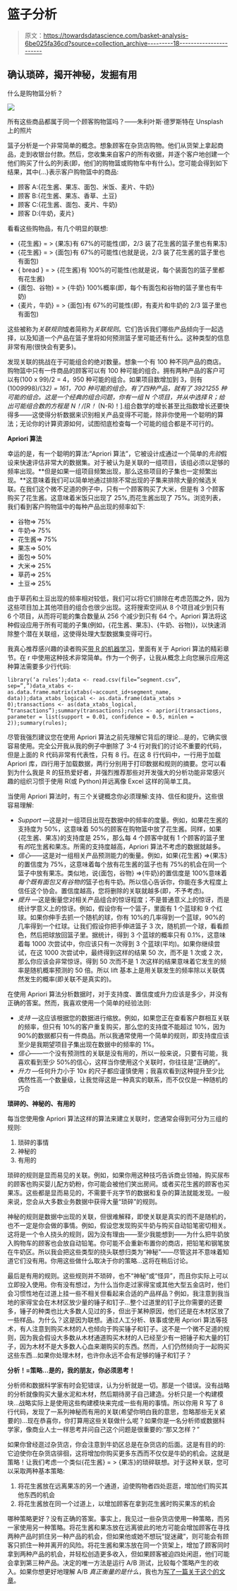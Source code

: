 # 篮子分析

> 原文：<https://towardsdatascience.com/basket-analysis-6be025fa36cd?source=collection_archive---------18----------------------->

## 确认琐碎，揭开神秘，发掘有用

什么是购物篮分析？

![](img/fa85f75dcbbf8cbad0a55e056d50efd0.png)

所有这些商品都属于同一个顾客购物篮吗？——朱利叶斯·德罗斯特在 Unsplash 上的照片

篮子分析是一个非常简单的概念。想象顾客在杂货店购物。他们从货架上拿起商品，走到收银台付款。然后，您收集来自客户的所有收据，并逐个客户地创建一个他们购买了什么的列表(即，他们的购物篮或购物车中有什么)。您可能会得到如下结果，其中{…}表示客户购物篮中的商品:

*   顾客 A:{花生酱、果冻、面包、米饭、麦片、牛奶}
*   顾客 B:{花生酱、果冻、香草、土豆}
*   顾客 C:{花生酱、面包、麦片、牛奶}
*   顾客 D:{牛奶，麦片}

看看这些购物品，有几个明显的联想:

*   {花生酱} = > {果冻}有 67%的可能性(即，2/3 装了花生酱的篮子里也有果冻)
*   {花生酱} = > {面包}有 67%的可能性(也就是说，2/3 装了花生酱的篮子里也有面包)
*   { bread } = > {花生酱}有 100%的可能性(也就是说，每个装面包的篮子里都有花生酱)
*   {面包、谷物} = > {牛奶} 100%概率(即，每个有面包和谷物的篮子里也有牛奶)
*   {麦片，牛奶} = > {面包}有 67%的可能性(即，有麦片和牛奶的 2/3 篮子里也有面包)

这些被称为*关联规则*或者简称为*关联规则*。它们告诉我们哪些产品倾向于一起选择，以及知道一个产品在篮子里将如何预测篮子里可能还有什么。这种类型的信息非常有用(很快会有更多)。

发现关联的挑战在于可能组合的绝对数量。想象一个有 100 种不同产品的商店。购物篮中只有一件商品的顾客可以有 100 种可能的组合。拥有两种产品的客户可以有(100 x 99)/2 = 4，950 种可能的组合。如果项目数增加到 3，则有(100*99*98)/(3*2) = 161，700 种可能的组合。有了四种产品，就有了 3921255 种可能的组合。这是一个经典的组合问题，你有一组 N 个项目，并从中选择 R；给出可能组合数的方程是 N！/[R！* (N-R)！].组合数学的增长甚至比指数增长还要快得多——这使得分析数据来识别相关产品变得不可能，除非你使用一个聪明的算法；无论你的计算资源如何，试图彻底检查每一个可能的组合都是不可行的。

**Apriori 算法**

幸运的是，有一个聪明的算法:“Apriori 算法”，它被设计成通过一个简单的*先验*假设来快速评估非常大的数据集。对于被认为是关联的一组项目，该组必须以足够的频率出现。**但是如果一组项目频繁出现，那么这些项目的子集也一定频繁出现。**这意味着我们可以简单地通过排除不常出现的子集来排除大量的候选关联。在我们这个微不足道的例子中，只有一个顾客购买了大米，但是有 3 个顾客购买了花生酱。这意味着米饭只出现了 25%,而花生酱出现了 75%。浏览列表，我们看到客户购物篮中的每种产品出现的频率如下:

*   谷物=> 75%
*   牛奶=> 75%
*   花生酱=> 75%
*   果冻=> 50%
*   面包=> 50%
*   大米=> 25%
*   草药=> 25%
*   土豆=> 25%

由于草药和土豆出现的频率相对较低，我们可以将它们排除在考虑范围之外，因为这些项目加上其他项目的组合也很少出现。这将搜索空间从 8 个项目减少到只有 6 个项目，从而将可能的集合数量从 256 个减少到只有 64 个。Apriori 算法将这种假设应用于所有可能的子集(例如，{花生酱、果冻}、{牛奶、谷物})，以快速消除整个潜在关联组，这使得处理大型数据集变得可行。

我真心推荐感兴趣的读者购买[带 R 的机器学习](http://www.amazon.com/Machine-Learning-R-Brett-Lantz/dp/1782162143)，里面有关于 Apriori 算法的精彩章节。在 r 中使用这种技术非常简单。作为一个例子，让我从概念上向您展示应用这种算法需要多少行代码:

```
library(‘a rules’);data <- read.csv(file=”segment.csv”, sep=”,”)data_xtabs <- as.data.frame.matrix(xtabs(~account_id+segment_name, data));data_xtabs_logical <- as.data.frame(data_xtabs > 0);transactions <- as(data_xtabs_logical, “transactions”);summary(transactions);rules <- apriori(transactions, parameter = list(support = 0.01, confidence = 0.5, minlen = 2));summary(rules);
```

尽管我强烈建议您在使用 Apriori 算法之前先理解它背后的理论…是的，它确实很容易使用。完全公开我从我的例子中删除了 3-4 行对我们的讨论不重要的代码，但是上面的 R 代码非常有代表性，只有 8 行。在这 8 行代码中，一行用于加载 Apriori 库，四行用于加载数据，两行分别用于打印数据和规则的摘要。您可以看到为什么我是 R 的狂热爱好者，并强烈推荐那些对开发强大的分析功能非常感兴趣的组织习惯于使用 R(或 Python)并远离像 Excel 这样的简单工具。

当使用 Apriori 算法时，有三个关键概念你必须理解:支持、信任和提升。这些很容易理解:

*   *Support* —这是对一组项目出现在数据中的频率的度量。例如，如果花生酱的支持度为 50%，这意味着 50%的顾客在购物篮中放了花生酱。同样，如果{花生酱、果冻}的支持度是 25%，那么每 4 个顾客中就有 1 个顾客的篮子里有*的*花生酱和果冻。所需的支持度越高，Apriori 算法不考虑的数据就越多。
*   *信心*——这是对一组相关产品预测能力的衡量。例如，如果{花生酱} =>{果冻}的置信度为 75%，这意味着每个放有花生酱的篮子也有 75%的机会在同一个篮子中放有果冻。类似地，说{面包，谷物} =>{牛奶}的置信度是 100%意味着*每个既有面包又有谷物的*篮子也有牛奶。所以信心告诉你，你能在多大程度上信任这个协会。置信度越高，您将删除的关联就越多(即，不予考虑)。
*   *提升* —这是衡量您对相关产品组合的惊讶程度；不是普通意义上的惊讶，而是统计学意义上的惊讶。例如，假设你有一个篮子，里面有 1 个蓝球和 9 个红球。如果你伸手去抓一个随机的球，你有 10%的几率得到一个蓝球，90%的几率得到一个红球。让我们假设你把手伸进篮子 3 次，随机抓一个球，看看颜色，然后把球放回篮子里。据统计，得到 3 个蓝球的概率只有 0.1%，这意味着每 1000 次尝试中，你应该只有一次得到 3 个蓝球(平均)。如果你继续尝试，在这 1000 次尝试中，最终得到这样的结果 50 次，而不是 1 次或 2 次，那么你应该会非常惊讶。得到 50 次而不是 1 次这样的结果意味着它发生的频率是随机概率预测的 50 倍。所以 lift 基本上是用关联发生的频率除以关联偶然发生的概率(即关联不是真实的)。

在使用 Apriori 算法分析数据时，对于支持度、置信度或升力应该是多少，并没有正确的答案。然而，我喜欢使用一个简单的经验法则:

*   *支持* —这应该根据您的数据进行缩放。例如，如果您正在查看客户群相互关联的频率，但只有 10%的客户重复购买，那么您的支持度不能超过 10%，因为 90%的数据都只有一件商品。所以我通常使用一个简单的规则，即支持度应该至少是我期望项目子集出现在数据中的频率的 1%。
*   *信心*——一个没有预测性的关联是没有用的，所以一般来说，只要有可能，我喜欢看到至少 50%的信心，这样当你使用这个关联时，你往往是“正确的”。
*   *升力* —任何升力小于 10x 的尺子都应谨慎使用；我喜欢看到这种提升至少比偶然性高一个数量级，让我觉得这是一种真实的联系，而不仅仅是一种随机的巧合

**琐碎的、神秘的、有用的**

每当您使用像 Apriori 算法这样的算法来建立关联时，您通常会得到可分为三组的规则:

1.  琐碎的事情
2.  神秘的
3.  有用的

琐碎的规则是显而易见的关联。例如，如果你用这种技巧告诉商业领袖，购买尿布的顾客也购买婴儿配方奶粉，你可能会被他们笑出房间。或者买花生酱的顾客也买果冻。这些都是显而易见的，不需要千兆字节的数据和复杂的算法就能发现。一般来说，您会从大多数业务数据中获得大量“琐碎”的规则。

神秘的规则是数据中出现的关联，但很难解释，即使关联是真实的而不是随机的，也不一定是你会做的事情。例如，假设您发现购买牛奶与购买自动铅笔密切相关。这将是一个令人挠头的规则，因为没有理由——至少我能想到——为什么把牛奶放入购物车的顾客也会放自动铅笔。你可能不会重新布置你的商店，把铅笔和钢笔放在牛奶区。所以我会把这些类型的挠头联想归类为“神秘”——尽管这并不意味着知道它们没有用。你用这些做什么取决于你的策略…这将在稍后讨论。

最后是有用的规则。这些规则并不琐碎，也不“神秘”或“怪异”，而且你实际上可以立即投入使用。你有没有想过，为什么当你走过家得宝或其他大型五金店时，他们会习惯性地在过道上挂一些不相关但看起来合适的产品样品？例如，我注意到我当地的家得宝会在木材区放少量的锤子和钉子…整个过道里的钉子比你需要的还要多，锤子的种类也比大多数人见过的多，但出于某种原因，他们还是在木材区放了一些样品。为什么？这是因为联想。通过人工分析、轶事或使用 Apriori 算法等技术，有人注意到购买木材的人也倾向于购买锤子和钉子。这不是一个微不足道的规则，因为我会假设大多数从木材通道购买木材的人已经至少有一把锤子和大量的钉子，因为木材不是大多数人心血来潮购买的东西。然而，人们仍然倾向于一起购买这些东西…如果你处理木材，也许你永远不会有足够的锤子和钉子？

**分析！=策略…是的，我的朋友，你必须思考！**

分析师和数据科学家有时会犯错误，认为分析就是一切。那是一个错误。没有战略的分析就像购买大量水泥和木材，然后期待房子自己建造。分析只是一个构建模块…战略实际上是使用这些构建模块来完成一些有用的事情。所以你用 R 写了 8 行代码，发现了一系列神秘而有用的关联(希望你明白我的意思，忽略那些无关紧要的)…现在恭喜你，你打算用这些关联做什么呢？如果你是一名分析师或数据科学家，像商业人士一样思考并问自己这个问题是很重要的:“那又怎样？”

如果你曾经逛过杂货店，你会注意到牛奶区总是在杂货店的后面。这是有目的的:它迫使你在杂货店徘徊，这将增加你购买更多东西而不仅仅是牛奶的机会。这就是策略！让我们考虑一个类似{花生酱} = > {果冻}的琐碎联想。对于这种关联，您可以采取两种基本策略:

1.  将花生酱放在远离果冻的另一个通道，迫使购物者四处逛逛，增加他们购买其他东西的机会
2.  将花生酱放在同一个过道上，以增加顾客在拿到花生酱时购买果冻的机会

哪种策略更好？没有正确的答案。事实上，我见过一些杂货店使用一种策略，而另一家使用另一种策略。将花生酱和果冻放在远离彼此的地方可能会增加顾客在寻找两种产品时抓住另一种产品的机会，但如果他或她不想玩“捉迷藏”，则可能会有顾客只抓住一种并离开的风险。将花生酱和果冻放在同一个货架上，增加了顾客同时拿到两种产品的机会，并轻松创造更多收入，但如果顾客被迫四处闲逛，他们可能会拿到第三种产品。决定的唯一方法是运行 A/B 测试，比较每个策略产生的收入。如果你想更好地理解 A/B *真正衡量的是什么*，我也为[写了一篇关于这个的文章](/what-does-an-a-b-test-measure-adebf56ae68a)。